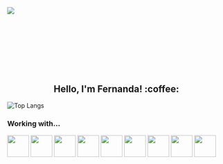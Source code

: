 <!-- AAAAAAAAAAAAAAAAAAAAAAAAAAAAAAAAA-->
  
<div style="width: 200px !important; !important; margin-bottom: 10rem !important;">
  <img src="https://user-images.githubusercontent.com/74038190/225813708-98b745f2-7d22-48cf-9150-083f1b00d6c9.gif">
</div>

<div style="text-align: center !important;">
  <h2 margin: 0!important;">Hello, I'm Fernanda! :coffee: </h2>
</div>
<div>
   <a>
    <img src="https://github-readme-stats.vercel.app/api/top-langs/?username=fernandaatim&amp;hide_progress=true" alt="Top Langs" />
  </a>
</div>
<div style="">
  <h3>Working with...</h3>
  <img style="width: 50px !important" src="https://user-images.githubusercontent.com/25181517/192158954-f88b5814-d510-4564-b285-dff7d6400dad.png">
  <img style="width: 50px !important" src="https://user-images.githubusercontent.com/25181517/183898674-75a4a1b1-f960-4ea9-abcb-637170a00a75.png">
  <img style="width: 50px !important" src="https://user-images.githubusercontent.com/25181517/183898054-b3d693d4-dafb-4808-a509-bab54cf5de34.png">
  <img style="width: 50px !important" src="https://user-images.githubusercontent.com/25181517/117447155-6a868a00-af3d-11eb-9cfe-245df15c9f3f.png">
  <img style="width: 50px !important" src="https://user-images.githubusercontent.com/25181517/117201156-9a724800-adec-11eb-9a9d-3cd0f67da4bc.png">
  <img style="width: 50px !important" src="https://user-images.githubusercontent.com/25181517/183423507-c056a6f9-1ba8-4312-a350-19bcbc5a8697.png">
  <img style="width: 50px !important" src="https://github.com/marwin1991/profile-technology-icons/assets/62091613/9bf5650b-e534-4eae-8a26-8379d076f3b4">
  <img style="width: 50px !important" src="https://user-images.githubusercontent.com/25181517/183423775-2276e25d-d43d-4e58-890b-edbc88e915f7.png">
  <img style="width: 50px !important" src="https://user-images.githubusercontent.com/25181517/183896128-ec99105a-ec1a-4d85-b08b-1aa1620b2046.png">
</div>
